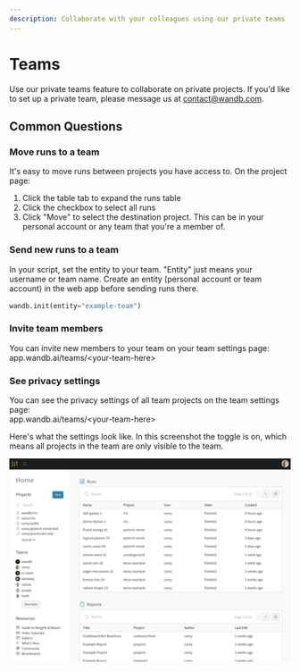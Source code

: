 ```yaml
---
description: Collaborate with your colleagues using our private teams
---
```


# Teams

Use our private teams feature to collaborate on private projects. If you'd like to set up a private team, please message us at contact@wandb.com. 

## Common Questions

### Move runs to a team

It's easy to move runs between projects you have access to. On the project page:

1. Click the table tab to expand the runs table
2. Click the checkbox to select all runs
3. Click "Move" to select the destination project. This can be in your personal account or any team that you're a member of.

### Send new runs to a team

In your script, set the entity to your team. "Entity" just means your username or team name. Create an entity \(personal account or team account\) in the web app before sending runs there.

```python
wandb.init(entity="example-team")
```

### Invite team members

You can invite new members to your team on your team settings page:  
app.wandb.ai/teams/&lt;your-team-here&gt;

### See privacy settings

You can see the privacy settings of all team projects on the team settings page:  
app.wandb.ai/teams/&lt;your-team-here&gt;

Here's what the settings look like. In this screenshot the toggle is on, which means all projects in the team are only visible to the team.

![](../../.gitbook/assets/image%20%288%29.png)



